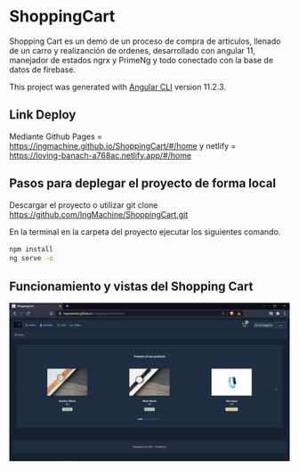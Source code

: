 # ShoppingCart

Shopping Cart es un demo de un proceso de compra de articulos, llenado de un carro y realizanción  de ordenes, desarrollado con angular 11, manejador de estados ngrx y PrimeNg 
y todo conectado con la base de datos de firebase. 

This project was generated with [Angular CLI](https://github.com/angular/angular-cli) version 11.2.3.

## Link Deploy
Mediante Github Pages = https://ingmachine.github.io/ShoppingCart/#/home y netlify = https://loving-banach-a768ac.netlify.app/#/home

## Pasos para deplegar el proyecto de forma local

Descargar el proyecto o utilizar git clone https://github.com/IngMachine/ShoppingCart.git

En la terminal en la carpeta del proyecto ejecutar los siguientes comando.

```bash
npm install
ng serve -o
```
## Funcionamiento y vistas del Shopping Cart

![](/home.png)
